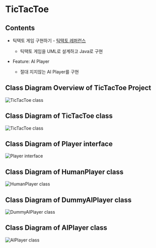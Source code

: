 # TicTacToe

## Contents

- 틱택토 게임 구현하기 - [틱택토 레퍼런스](https://ko.wikipedia.org/wiki/%ED%8B%B1%ED%83%9D%ED%86%A0)
  - 틱택토 게임을 UML로 설계하고 Java로 구현

- Feature: AI Player
  - 절대 지지않는 AI Player를 구현
    
## Class Diagram Overview of TicTacToe Project
![TicTacToe class](./overview.png)

## Class Diagram of TicTacToe class 

![TicTacToe class](./TicTacToe.png)

## Class Diagram of Player interface

![Player interface](./Player.png)

## Class Diagram of HumanPlayer class

![HumanPlayer class](./HumanPlayer.png)

## Class Diagram of DummyAIPlayer class

![DummyAIPlayer class](./DummyAIPlayer.png)

## Class Diagram of AIPlayer class

![AIPlayer class](./AIPlayer.png)

